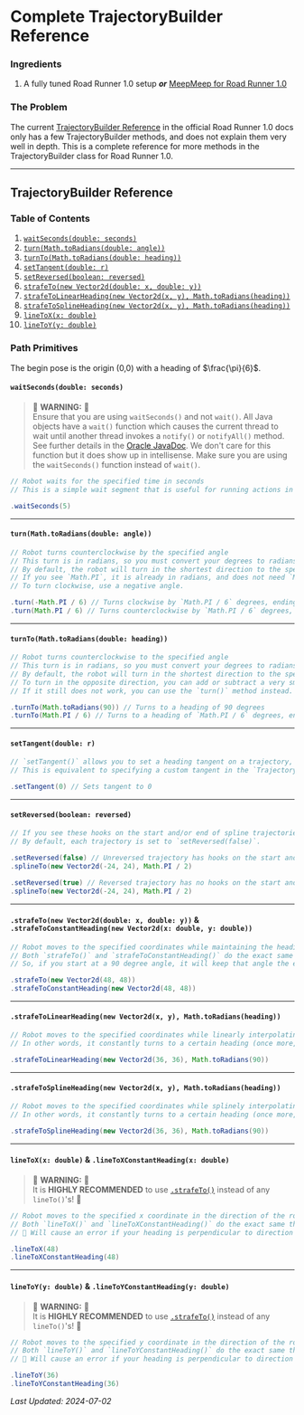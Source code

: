 # Complete TrajectoryBuilder Reference

### Ingredients

1. A fully tuned Road Runner 1.0 setup _**or**_ [MeepMeep for Road Runner 1.0](https://github.com/acmerobotics/MeepMeep)

### The Problem

The current [TrajectoryBuilder Reference](https://rr.brott.dev/docs/v1-0/builder-ref/) in 
the official Road Runner 1.0 docs only has a few TrajectoryBuilder methods, and does
not explain them very well in depth. This is a complete reference for more methods in
the TrajectoryBuilder class for Road Runner 1.0.

---

## TrajectoryBuilder Reference

### Table of Contents

1. [`waitSeconds(double: seconds)`](https://github.com/ArushYadlapati/cookbook/blob/main/src/roadrunner_10/complete_trajectorybuilder_reference.md#waitsecondsdouble-seconds)
2. [`turn(Math.toRadians(double: angle))`](https://github.com/ArushYadlapati/cookbook/blob/main/src/roadrunner_10/complete_trajectorybuilder_reference.md#turnmathtoradiansdouble-angle)
3. [`turnTo(Math.toRadians(double: heading))`](https://github.com/ArushYadlapati/cookbook/blob/main/src/roadrunner_10/complete_trajectorybuilder_reference.md#turntomathtoradiansdouble-heading)
4. [`setTangent(double: r)`]()
5. [`setReversed(boolean: reversed)`]()
6. [`strafeTo(new Vector2d(double: x, double: y))`](https://github.com/ArushYadlapati/cookbook/blob/main/src/roadrunner_10/complete_trajectorybuilder_reference.md#strafetonew-vector2ddouble-x-double-y--strafetoconstantheadingnew-vector2dx-double-y-double)
7. [`strafeToLinearHeading(new Vector2d(x, y), Math.toRadians(heading))`](https://github.com/ArushYadlapati/cookbook/blob/main/src/roadrunner_10/complete_trajectorybuilder_reference.md#strafetolinearheadingnew-vector2dx-y-mathtoradiansheading)
8. [`strafeToSplineHeading(new Vector2d(x, y), Math.toRadians(heading))`](https://github.com/ArushYadlapati/cookbook/blob/main/src/roadrunner_10/complete_trajectorybuilder_reference.md#strafetosplineheadingnew-vector2dx-y-mathtoradiansheading)
9. [`lineToX(x: double)`](https://github.com/ArushYadlapati/cookbook/blob/main/src/roadrunner_10/complete_trajectorybuilder_reference.md#linetoxx-double--linetoxconstantheadingx-double)
10. [`lineToY(y: double)`](https://github.com/ArushYadlapati/cookbook/blob/main/src/roadrunner_10/complete_trajectorybuilder_reference.md#linetoyy-double--linetoyconstantheadingy-double)

### Path Primitives

The begin pose is the origin (0,0) with a heading of $\frac{\pi}{6}$.

#### `waitSeconds(double: seconds)`

> 🚨 **WARNING:** 🚨  
> Ensure that you are using `waitSeconds()` and not `wait()`. All Java objects have a `wait()` function which causes the current thread to wait until another thread invokes a `notify()` or `notifyAll()` method. See further details in the [Oracle JavaDoc](https://docs.oracle.com/javase/7/docs/api/java/lang/Object.html#wait()). We don't care for this function but it does show up in intellisense. Make sure you are using the `waitSeconds()` function instead of `wait()`.

```java
// Robot waits for the specified time in seconds
// This is a simple wait segment that is useful for running actions in between trajectories.

.waitSeconds(5)
```

---

#### `turn(Math.toRadians(double: angle))`

```java
// Robot turns counterclockwise by the specified angle
// This turn is in radians, so you must convert your degrees to radians using `Math.toRadians()`
// By default, the robot will turn in the shortest direction to the specified heading.
// If you see `Math.PI`, it is already in radians, and does not need `Math.toRadians()`. Degrees from 0 to 360 need to be converted to radians.
// To turn clockwise, use a negative angle.

.turn(-Math.PI / 6) // Turns clockwise by `Math.PI / 6` degrees, ending at a heading of 0 degrees
.turn(Math.PI / 6) // Turns counterclockwise by `Math.PI / 6` degrees, ending at the original heading
```

---

#### `turnTo(Math.toRadians(double: heading))`

```java
// Robot turns counterclockwise to the specified angle
// This turn is in radians, so you must convert your degrees to radians using `Math.toRadians()`
// By default, the robot will turn in the shortest direction to the specified heading.
// To turn in the opposite direction, you can add or subtract a very small number (1e-6) to the heading you want to turn to.
// If it still does not work, you can use the `turn()` method instead.

.turnTo(Math.toRadians(90)) // Turns to a heading of 90 degrees
.turnTo(Math.PI / 6) // Turns to a heading of `Math.PI / 6` degrees, ending at the original heading
```

---

#### `setTangent(double: r)`

```java
// `setTangent()` allows you to set a heading tangent on a trajectory, allowing you to follow a trajectory at arbitrary heading tangents
// This is equivalent to specifying a custom tangent in the `TrajectoryBuilder()` constructor

.setTangent(0) // Sets tangent to 0
```

---

#### `setReversed(boolean: reversed)`

```java
// If you see these hooks on the start and/or end of spline trajectories, you can use `setReversed()` to fix them
// By default, each trajectory is set to `setReversed(false)`. 

.setReversed(false) // Unreversed trajectory has hooks on the start and end
.splineTo(new Vector2d(-24, 24), Math.PI / 2)

```

```java
.setReversed(true) // Reversed trajectory has no hooks on the start and end
.splineTo(new Vector2d(-24, 24), Math.PI / 2)
```

---

#### `.strafeTo(new Vector2d(double: x, double: y))` & `.strafeToConstantHeading(new Vector2d(x: double, y: double))`

```java
// Robot moves to the specified coordinates while maintaining the heading.
// Both `strafeTo()` and `strafeToConstantHeading()` do the exact same thing and are effectively the same.
// So, if you start at a 90 degree angle, it will keep that angle the entire path.

.strafeTo(new Vector2d(48, 48))
.strafeToConstantHeading(new Vector2d(48, 48))
```

---

#### `.strafeToLinearHeading(new Vector2d(x, y), Math.toRadians(heading))`

```java
// Robot moves to the specified coordinates while linearly interpolating between the start heading and a specified end heading
// In other words, it constantly turns to a certain heading (once more, in radians) while moving to the specified coordinates. 

.strafeToLinearHeading(new Vector2d(36, 36), Math.toRadians(90))
```

---

#### `.strafeToSplineHeading(new Vector2d(x, y), Math.toRadians(heading))`

```java
// Robot moves to the specified coordinates while splinely interpolating between the start heading and a specified end heading
// In other words, it constantly turns to a certain heading (once more, in radians) while moving to the specified coordinates. 

.strafeToSplineHeading(new Vector2d(36, 36), Math.toRadians(90))
```

---


#### `lineToX(x: double)` & `.lineToXConstantHeading(x: double)`

> 🚨 **WARNING:** 🚨  
> It is **HIGHLY RECOMMENDED** to use [`.strafeTo()`](https://github.com/ArushYadlapati/cookbook/blob/main/src/roadrunner_10/complete_trajectorybuilder_reference.md#strafetonew-vector2ddouble-x-double-y--strafetoconstantheadingnew-vector2dx-double-y-double) instead of any `lineTo()`'s! 🚨 

```java
// Robot moves to the specified x coordinate in the direction of the robot heading (straight line).
// Both `lineToX()` and `lineToXConstantHeading()` do the exact same thing and are effectively the same.
// 🚨 Will cause an error if your heading is perpendicular to direction your robot is traveling! 🚨

.lineToX(48)
.lineToXConstantHeading(48)
```

---

#### `lineToY(y: double)` & `.lineToYConstantHeading(y: double)`

> 🚨 **WARNING:** 🚨  
> It is **HIGHLY RECOMMENDED** to use [`.strafeTo()`](https://github.com/ArushYadlapati/cookbook/blob/main/src/roadrunner_10/complete_trajectorybuilder_reference.md#strafetonew-vector2ddouble-x-double-y--strafetoconstantheadingnew-vector2dx-double-y-double) instead of any `lineTo()`'s! 🚨

```java
// Robot moves to the specified y coordinate in the direction of the robot heading (straight line).
// Both `lineToY()` and `lineToYConstantHeading()` do the exact same thing and are effectively the same.
// 🚨 Will cause an error if your heading is perpendicular to direction your robot is traveling! 🚨

.lineToY(36)
.lineToYConstantHeading(36)
```

*Last Updated: 2024-07-02*